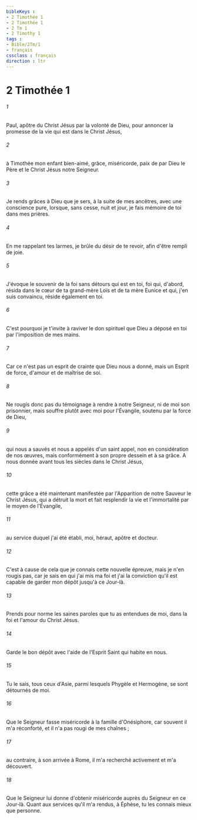 ```yaml
---
bibleKeys : 
- 2 Timothée 1
- 2 Timothée 1
- 2 Tm 1
- 2 Timothy 1
tags : 
- Bible/2Tm/1
- français
cssclass : français
direction : ltr
---
```


# 2 Timothée 1

###### 1
Paul, apôtre du Christ Jésus par la volonté de Dieu, pour annoncer la promesse de la vie qui est dans le Christ Jésus, 
###### 2
à Timothée mon enfant bien-aimé, grâce, miséricorde, paix de par Dieu le Père et le Christ Jésus notre Seigneur. 
###### 3
Je rends grâces à Dieu que je sers, à la suite de mes ancêtres, avec une conscience pure, lorsque, sans cesse, nuit et jour, je fais mémoire de toi dans mes prières. 
###### 4
En me rappelant tes larmes, je brûle du désir de te revoir, afin d'être rempli de joie. 
###### 5
J'évoque le souvenir de la foi sans détours qui est en toi, foi qui, d'abord, résida dans le cœur de ta grand-mère Loïs et de ta mère Eunice et qui, j'en suis convaincu, réside également en toi. 
###### 6
C'est pourquoi je t'invite à raviver le don spirituel que Dieu a déposé en toi par l'imposition de mes mains. 
###### 7
Car ce n'est pas un esprit de crainte que Dieu nous a donné, mais un Esprit de force, d'amour et de maîtrise de soi. 
###### 8
Ne rougis donc pas du témoignage à rendre à notre Seigneur, ni de moi son prisonnier, mais souffre plutôt avec moi pour l'Évangile, soutenu par la force de Dieu, 
###### 9
qui nous a sauvés et nous a appelés d'un saint appel, non en considération de nos œuvres, mais conformément à son propre dessein et à sa grâce. A nous donnée avant tous les siècles dans le Christ Jésus, 
###### 10
cette grâce a été maintenant manifestée par l'Apparition de notre Sauveur le Christ Jésus, qui a détruit la mort et fait resplendir la vie et l'immortalité par le moyen de l'Évangile, 
###### 11
au service duquel j'ai été établi, moi, héraut, apôtre et docteur. 
###### 12
C'est à cause de cela que je connais cette nouvelle épreuve, mais je n'en rougis pas, car je sais en qui j'ai mis ma foi et j'ai la conviction qu'il est capable de garder mon dépôt jusqu'à ce Jour-là. 
###### 13
Prends pour norme les saines paroles que tu as entendues de moi, dans la foi et l'amour du Christ Jésus. 
###### 14
Garde le bon dépôt avec l'aide de l'Esprit Saint qui habite en nous. 
###### 15
Tu le sais, tous ceux d'Asie, parmi lesquels Phygèle et Hermogène, se sont détournés de moi. 
###### 16
Que le Seigneur fasse miséricorde à la famille d'Onésiphore, car souvent il m'a réconforté, et il n'a pas rougi de mes chaînes ; 
###### 17
au contraire, à son arrivée à Rome, il m'a recherché activement et m'a découvert. 
###### 18
Que le Seigneur lui donne d'obtenir miséricorde auprès du Seigneur en ce Jour-là. Quant aux services qu'il m'a rendus, à Éphèse, tu les connais mieux que personne. 
